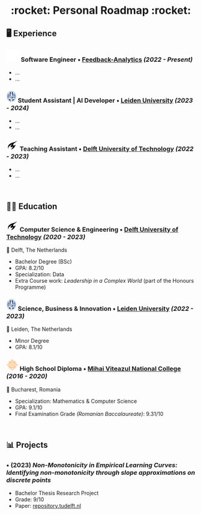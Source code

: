 <h1 align="center"> :rocket: Personal Roadmap :rocket: </h1>

## :desktop_computer: Experience
### ![FA](/images/fa-logo.png) Software Engineer • [Feedback-Analytics](https://feedback-analytics.com/)  *(2022 - Present)*
- ...
- ...
### ![LeidenUniversity](/images/leiden-logo.jpg) Student Assistant | AI Developer • [Leiden University](https://www.universiteitleiden.nl/en) *(2023 - 2024)*
- ...
- ...
### ![TU Delft](/images/tudelft-logo.png) Teaching Assistant • [Delft University of Technology](https://www.tudelft.nl/en/) *(2022 - 2023)*
- ...
- ...

<br/>

## :man_student: Education
### ![TU Delft](/images/tudelft-logo.png) Computer Science & Engineering • [Delft University of Technology](https://www.tudelft.nl/en/) *(2020 - 2023)*
:round_pushpin: Delft, The Netherlands
- Bachelor Degree (BSc)
- GPA: 8.2/10
- Specialization: Data
- Extra Course work: *Leadership in a Complex World* (part of the Honours Programme)
### ![LeidenUniversity](/images/leiden-logo.jpg) Science, Business & Innovation • [Leiden University](https://www.universiteitleiden.nl/en) *(2022 - 2023)*
:round_pushpin: Leiden, The Netherlands
- Minor Degree
- GPA: 8.1/10
### ![CNMV](/images/cnmv-logo.png) High School Diploma • [Mihai Viteazul National College](https://www.cnmv.ro/) *(2016 - 2020)*
:round_pushpin: Bucharest, Romania
- Specialization: Mathematics & Computer Science
- GPA: 9.1/10
- Final Examination Grade *(Romanian Baccalaureate)*: 9.31/10

<br/>

## :bar_chart: Projects

### • (2023) *Non-Monotonicity in Empirical Learning Curves: Identifying non-monotonicity through slope approximations on discrete points*
- Bachelor Thesis Research Project
- Grade: 9/10
- Paper: [repository.tudelft.nl](https://repository.tudelft.nl/islandora/object/uuid:3b7f24c8-08a9-4641-be82-38b880ac6898)
